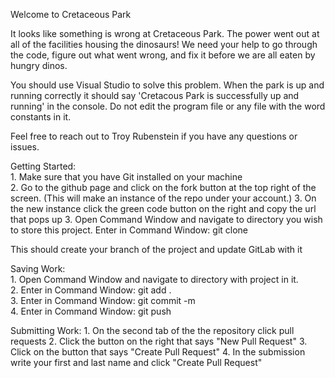 Welcome to Cretaceous Park

It looks like something is wrong at Cretaceous Park.  The power went out at
all of the facilities housing the dinosaurs! We need your help to go through the code,
figure out what went wrong, and fix it before we are all eaten by hungry dinos.  

You should use Visual Studio to solve this problem.
When the park is up and running correctly it should say 'Cretacous Park is successfully up and running' in the console.
Do not edit the program file or any file with the word constants in it.  

Feel free to reach out to Troy Rubenstein if you have any questions or issues.

Getting Started:  
    1. Make sure that you have Git installed on your machine  
    2. Go to the github page and click on the fork button at the top right of the screen. 
    (This will make an instance of the repo under your account.)
    3. On the new instance click the green code button on the right and copy the url that pops up 
    3. Open Command Window and navigate to directory you wish to store this project. Enter in Command Window: git clone <copied-url>  
    
This should create your branch of the project and update GitLab with it  
    
Saving Work:  
    1. Open Command Window and navigate to directory with project in it.   
    2. Enter in Command Window: git add .  
    3. Enter in Command Window: git commit -m <Message for commit>  
    4. Enter in Command Window: git push  
    
Submitting Work:
    1. On the second tab of the the repository click pull requests
    2. Click the button on the right that says "New Pull Request"
    3. Click on the button that says "Create Pull Request"
    4. In the submission write your first and last name and click "Create Pull Request"
